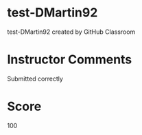 # test-DMartin92
test-DMartin92 created by GitHub Classroom
# Instructor Comments
Submitted correctly
# Score
100
